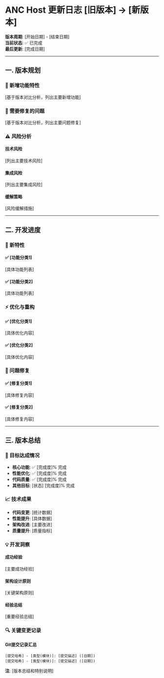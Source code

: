 # ANC Host 更新日志 [旧版本] → [新版本]

**版本周期**: [开始日期] - [结束日期]  
**当前状态**: ✅ 已完成  
**最后更新**: [完成日期]

---

## 一. 版本规划

### 🎯 新增功能特性

[基于版本对比分析，列出主要新增功能]

### 🐛 需要修复的问题

[基于版本对比分析，列出主要问题修复]

### ⚠️ 风险分析

#### 技术风险
[列出主要技术风险]

#### 集成风险
[列出主要集成风险]

#### 缓解策略
[风险缓解措施]

---

## 二. 开发进度

### 🎉 新特性

#### ✅ [功能分类1]
[具体功能列表]

#### ✅ [功能分类2]
[具体功能列表]

### ⚡ 优化与重构

#### ✅ [优化分类1]
[具体优化内容]

#### ✅ [优化分类2]
[具体优化内容]

### 🔧 问题修复

#### ✅ [修复分类1]
[具体修复内容]

#### ✅ [修复分类2]
[具体修复内容]

---

## 三. 版本总结

### 🎯 目标达成情况

- **核心功能**: ✅ [完成度]% 完成
- **性能优化**: ✅ [完成度]% 完成  
- **代码质量**: ✅ [完成度]% 完成
- **其他目标**: [状态] [完成度]% 完成

### 📈 技术成果

- **代码变更**: [统计数据]
- **性能提升**: [具体数据]
- **架构改进**: [主要改进]
- **质量提升**: [质量指标]

### 💡 开发洞察

#### 成功经验
[主要成功经验]

#### 架构设计原则
[关键架构原则]

#### 经验总结
[重要经验总结]

### 🔍 关键变更记录

#### Git提交记录汇总
```
[提交哈希] - [类型(模块)]: [提交描述] ([日期])
[提交哈希] - [类型(模块)]: [提交描述] ([日期])
```

**注**: [版本总结和特别说明]
